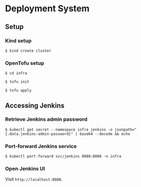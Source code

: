# Deployment System

## Setup

### Kind setup

`$ kind create cluster`

### OpenTofu setup

`$ cd infra`

`$ tofu init`

`$ tofu apply`

## Accessing Jenkins

### Retrieve Jenkins admin password

`$ kubectl get secret --namespace infra jenkins -o jsonpath="{.data.jenkins-admin-password}" | base64 --decode && echo`

### Port-forward Jenkins service

`$ kubectl port-forward svc/jenkins 8080:8080 -n infra`

### Open Jenkins UI

Visit `http://localhost:8080`.